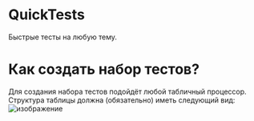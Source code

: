 # QuickTests
Быстрые тесты на любую тему.

# Как создать набор тестов?
Для создания набора тестов подойдёт любой табличный процессор. Структура таблицы должна (обязательно) иметь следующий вид:
![изображение](https://github.com/MainEditor/QuickTests/assets/98752769/4cb43e82-4fa9-4710-a011-82443d74db50)
